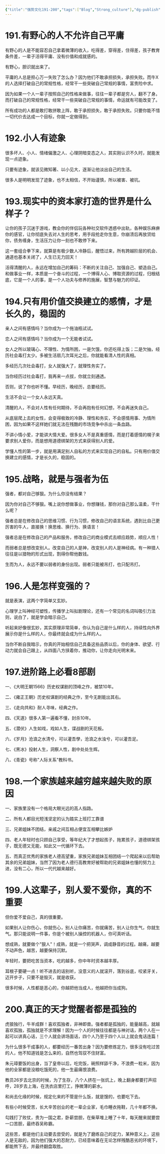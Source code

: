 ```yaml
---
{"title":"强势文化191-200","tags":["Blog","Strong_culture"],"dg-publish":true,"dg-note-icon":5,"permalink":"/🌓Interest_兴趣/Exalt/强势文化/20强势文化191-200/","dgPassFrontmatter":true,"noteIcon":5,"created":"2024-09-18T19:12:20.418+08:00","updated":"2024-09-19T10:52:33.665+08:00"}
---
```


# 191.有野心的人不允许自己平庸

有野心的人是不能容忍自己拿着微薄的收入，吃得差，穿得差，住得差，孩子教育条件差，一辈子活得平庸、没有价值和成就感的。

有野心，胆识就出来了。

平庸的人总是担心万一失败了怎么办？因为他们不敢承担损失，承担失败。而牛X的人选择打破自己的常规性格，经常干一些突破自己常规的事情，富贵险中求。

因为如果一个人一辈子按照自己的性格来做事，往往一辈子都是穷人，翻不了身。而打破自己的常规性格，经常干一些突破自己常规的事情，命运就有可能改变了。

所有成功的人都是敢打敢拼敢上阵，敢于承担损失，敢于承担失败。只要你能不惜一切代价去达成一个目标，你就一定做得到。

# 192.小人有迹象

很多坏人、小人、情绪偏激之人、心理阴暗变态之人，其实刚认识不久时，就能发现一点迹象。

只要有迹象，就该见微知著、以小见大，逐渐让他淡出自己的生活。

很多人是明明发现了迹象，也不太相信，不开始谨慎，所以被害、被坑。

# 193.现实中的资本家打造的世界是什么样子？

让你的孩子沉迷于游戏，教会你的伴侣玩各种社交软件透惑中出轨，各种娱乐麻痹你的感官，让你彻底失去对人生的思考，用手段抢走你生意，你崩溃后再放贷给你，债务缠身，生活压力让你一刻也不敢停下来。

这一套组合拳下来，就算是有极少数人冷静后，醒悟过来，所有跨越阶层的机会、通道也基本关闭了，人生已无力回天！

活得清醒的人，永远在增加自己的筹码：不断的关注自己、加强自己、塑造自己。和做事业一样，本质是一个奋斗的过程，一个博得人心、博取资源的过程，归根结底，它是一个人的事，是一个人功夫与修养的施展，智慧与魅力的印证。

# 194.只有用价值交换建立的感情，才是长久的，稳固的

亲人之间有感情吗？当你成为一个拖油瓶试试。

恋人之间有感情吗？当你成为一个无能者试试。

女人之所以玻璃心、不理性、为情所困，一是欠饿，你还吃得上饭；二是欠抽，经历社会毒打太少。多被生活扇几次耳光之后，你就能看清人性的真相。

多经历几次社会毒打，女人就强大了，就理性务实了。

当你经历过社会毒打，我再来一点拔，你就立刻通透。

否则，说了你也听不懂。早经历，晚经历，总要经历。

生活不会让一个女人永远天真。

清醒的人，不会对人性有任何期待，不会再抱有任何幻想，不会再迷失自己。

从底层爬上去的女性，会变得极致的冷静、理性和务实，不会感情用事、为情所困，因为如果不这样她们就无法在残酷的市场竞争中杀出一条血路。

不讲小情小爱，才能讲大情大爱。很多女人不是真重感情，而是打着感情的幌子来要求别人爱你，而是想用道德绑架的方式来获得别人的爱。

学懂人性的第一步，就是用满足别人自私的方式来实现自己的自私。只有用价值交换建立的感情，才是长久的，稳固的。

# 195.战略，就是与强者为伍

强者，都对自己够狠。为什么你没有结果？

因为你对自己不够狠。嘴上说你想做事业，你想赚钱，那你对自己那么温柔，干什么呢？

强者总是在修改自己的思维习惯、行为习惯，修改自己的语言系统，遇到比自己更厉害的牛人，直接换！换思维、换行为、换语言！

强者总是在修改自己的产品和服务，修改自己的商业模式去顺应趋势，顺应人性！

而弱者总是想改变别人。改变自己的人是神，改变别人的人是神经病。有一种猎人往往是以猎物的形式出现，割得你帮他数钱。

生而为人，永远不要以弱者的身份出现。弱者只能被吊打，也只配吊打。

# 196.人是怎样变强的？

就是表演，这两个字简单又玄妙。

心理学上叫神经可塑性，传播学上叫拟剧理论，还有一个常见的名词叫吸引力法则，说白了，就是学会暗示自己。

听起来好像很玄妙，其实原理非常简单，你认为自己是什么样的人，持续性向外界展示你是什么样的人，你最终就会成为什么样的人。

当你不断自我暗示，你真的开始相信自己具备这些品质以后，你的身体、欲望、行动力就会自己跟上，从四面八方挟着你，推动你，让你走向光明末来。

# 197.进阶路上必看8部剧

一、《大明王朝1566》历史权谋剧的顶峰之作，被禁10年。

二、《雍正王朝》历史权谋剧的经典之作，至今无剧能出其右。

三、《走向共和》耐人寻味，经典之作。

四、《天道》很多人第一遍看不懂，封杀10年。

五、《潜伏》人生如戏，戏如人生，谍战剧的天花板。

六、《岁月》沧浪之水清兮，可以灌吾學，沧浪之水浊兮，可以灌吾足。

七、《黑冰》投射人生，洞察人性，剧中处处生辉。

八、《青瓷》号称"人际关系"教科书。

# 198.一个家族越来越穷越来越失败的原因

一、家族里没有一个格局大眼光远的高人指路。

二、所有人都目光短浅坚定的认为踏实上班打工靠谱

三、兄弟姐妹不团结，亲戚之间互相占便宜互相攀比嫉妒

四、老人年轻时也只顾自己享受，等年纪大了才想起孩子，拖累孩子，道德绑架孩子，既无德又无能，如此又一代循环下去。

五、而真正优秀的家族老人德高望重，家族兄弟姐妹互相团结一个爬起来以后帮助其余的兄弟姐妹，当然了因为老人德行高教育好被帮助的兄弟姐妹也懂的努力上进，没有二心，所以一代代越来越好。

# 199.人这辈子，别人爱不爱你，真的不重要

但你爱不爱自己，真的很重要。

如果别人让你伤心，你就伤心，别人让你痛苦，你就痛苦，别人让你生气，你就生气。那只能说明一件事，你是个被别人操控的机器人，你可真听话。

想成熟，就要做个"狠人"！成熟，就是一个把哭声，调成静音的过程。越痛，越要不动声色，越苦，越要保持沉默。

年轻时，要把吃苦当资本，吃的越多，你中年时资本越丰厚。

耳根子要硬一点！听不进去的话别听，没意义的人就滚开，落到谷底，咬紧牙关，迈开步子，只要不是毁灭，就是收获。

很多时候，人性都是恶心的，你越把他当成人，他越把你当成狗。

# 200.真正的天才觉醒者都是孤独的

虎狼独行，牛羊成群！喜欢孤独者，非神即兽。强者都是孤独的，能量越高，就越喜欢孤独，孤独就是不求理解！因为一个人的时候往往都是与神对话，两个人在一起可以讲真心话，三个人就会讲场面话，四个人乃至于四个人以上就会鬼话连篇！

为什么很多干成事的人，都要经历一番苦出身？因为要修炼定力，很多没有吃过苦的人，他不知道钱是怎么来的，自然也驾驭不住财富。

朱元璋要饭的出身，当了皇帝以后，吃完饭，碗照样舔千净，不浪费一粒米，因为他的全家都是没粮吃饿死的，他一生最痛恨浪费。

教员26岁去北京的时候，为了生存，八个人挤在一张炕上，晚上翻身都要打声招呼，28岁去上海，在洗衣店里打工，挣微薄的薪水。

和尚去化缘的时候，规定化来的不管是什么饭，就是馊的，也要吃下去。

有些小时候受苦，长大辛苦创业的老一辈企业家，毛巾睡衣拖鞋，几十年都不换。

勾践打了败仗，贵为一国之君，卧薪尝胆，在柴草堆上睡了十年，每天醒来就要尝一口苦胆，最终吞吴称霸。

这些苦，都是他们主动要去尝受的，就是为了磨练自己的定力，某种意义上，这些人是无敌的，因为他们强大的忍耐力，已经意味着在无论怎样残酷恶劣的环境下，都能熬下去，并最终翻盘取胜。

